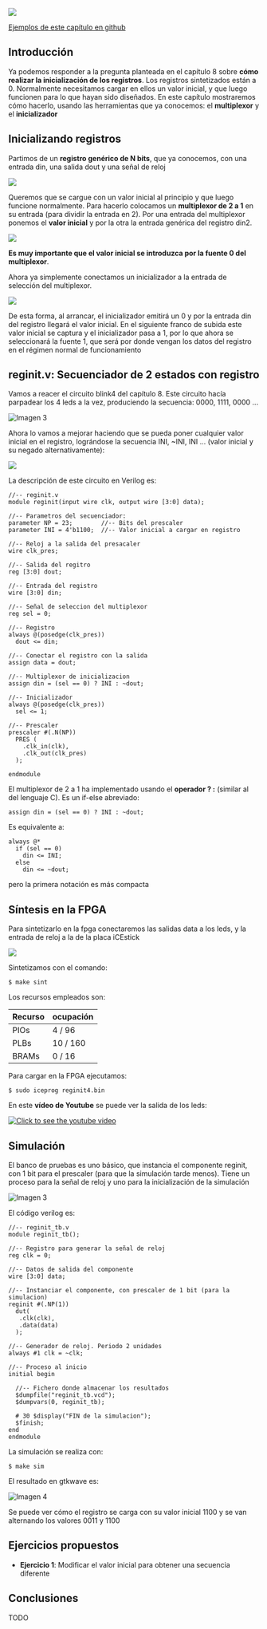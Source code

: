 ![](https://github.com/Obijuan/open-fpga-verilog-tutorial/raw/master/tutorial/T13-reg-init/images/reginit-1.png)

[Ejemplos de este capítulo en github](https://github.com/Obijuan/open-fpga-verilog-tutorial/tree/master/tutorial/T13-reg-init)

## Introducción
Ya podemos responder a la pregunta planteada en el capítulo 8 sobre **cómo realizar la inicialización de los registros**. Los registros sintetizados están a 0. Normalmente necesitamos cargar en ellos un valor inicial, y que luego funcionen para lo que hayan sido diseñados. En este capítulo mostraremos cómo hacerlo, usando las herramientas que ya conocemos: el **multiplexor** y el **inicializador**

## Inicializando registros

Partimos de un **registro genérico de N bits**, que ya conocemos, con una entrada din, una salida dout y una señal de reloj

![](https://github.com/Obijuan/open-fpga-verilog-tutorial/raw/master/tutorial/T13-reg-init/images/reginit-2.png)

Queremos que se cargue con un valor inicial al principio y que luego funcione normalmente. Para hacerlo colocamos un **multiplexor de 2 a 1** en su entrada (para dividir la entrada en 2). Por una entrada del multiplexor ponemos el **valor inicial** y por la otra la entrada genérica del registro din2.

![](https://github.com/Obijuan/open-fpga-verilog-tutorial/raw/master/tutorial/T13-reg-init/images/reginit-3.png)

**Es muy importante que el valor inicial se introduzca por la fuente 0 del multiplexor**.

Ahora ya simplemente conectamos un inicializador a la entrada de selección del multiplexor.

![](https://github.com/Obijuan/open-fpga-verilog-tutorial/raw/master/tutorial/T13-reg-init/images/reginit-4.png)

 De esta forma, al arrancar, el inicializador emitirá un 0 y por la entrada din del registro llegará el valor inicial. En el siguiente franco de subida este valor inicial se captura y el inicializador pasa a 1, por lo que ahora se seleccionará la fuente 1, que será por donde vengan los datos del registro en el régimen normal de funcionamiento

## reginit.v: Secuenciador de 2 estados con registro

Vamos a reacer el circuito blink4 del capítulo 8. Este circuito hacía parpadear los 4 leds a la vez, produciendo la secuencia: 0000, 1111, 0000 ...

![Imagen 3](https://github.com/Obijuan/open-fpga-verilog-tutorial/raw/master/tutorial/T08-register/images/blink4-3.png)

Ahora lo vamos a mejorar haciendo que se pueda poner cualquier valor inicial en el registro, lográndose la secuencia INI, ~INI, INI ... (valor inicial y su negado alternativamente):

![](https://github.com/Obijuan/open-fpga-verilog-tutorial/raw/master/tutorial/T13-reg-init/images/reginit-5.png)

La descripción de este circuito en Verilog es:

    //-- reginit.v
    module reginit(input wire clk, output wire [3:0] data);
    
    //-- Parametros del secuenciador:
    parameter NP = 23;        //-- Bits del prescaler
    parameter INI = 4'b1100;  //-- Valor inicial a cargar en registro
    
    //-- Reloj a la salida del presacaler
    wire clk_pres;
    
    //-- Salida del regitro
    reg [3:0] dout;
    
    //-- Entrada del registro
    wire [3:0] din;
    
    //-- Señal de seleccion del multiplexor
    reg sel = 0;
    
    //-- Registro
    always @(posedge(clk_pres))
      dout <= din;
    
    //-- Conectar el registro con la salida
    assign data = dout;
    
    //-- Multiplexor de inicializacion
    assign din = (sel == 0) ? INI : ~dout;
    
    //-- Inicializador
    always @(posedge(clk_pres))
      sel <= 1;
    
    //-- Prescaler
    prescaler #(.N(NP))
      PRES (
        .clk_in(clk),
        .clk_out(clk_pres)
      );
    
    endmodule

El multiplexor de 2 a 1 ha implementado usando el **operador ? :** (similar al del lenguaje C). Es un if-else abreviado:

    assign din = (sel == 0) ? INI : ~dout;

Es equivalente a:

    always @*
      if (sel == 0)
        din <= INI;
      else
        din <= ~dout;
    
pero la primera notación es más compacta

## Síntesis en la FPGA

Para sintetizarlo en la fpga conectaremos las salidas data a los leds, y la entrada de reloj a la de la placa iCEstick

![](https://github.com/Obijuan/open-fpga-verilog-tutorial/raw/master/tutorial/T13-reg-init/images/reginit-1.png)

Sintetizamos con el comando:

    $ make sint

Los recursos empleados son:

| Recurso  | ocupación
|----------|-----------
|PIOs      | 4 / 96
|PLBs      | 10 / 160
|BRAMs     | 0 / 16

Para cargar en la FPGA ejecutamos:

    $ sudo iceprog reginit4.bin

En este **vídeo de Youtube** se puede ver la salida de los leds:

[![Click to see the youtube video](http://img.youtube.com/vi/dYikGANv1t4/0.jpg)](https://www.youtube.com/watch?v=dYikGANv1t4)

## Simulación
El banco de pruebas es uno básico, que instancia el componente reginit, con 1 bit para el prescaler (para que la simulación tarde menos). Tiene un proceso para la señal de reloj y uno para la inicialización de la simulación

![Imagen 3](https://github.com/Obijuan/open-fpga-verilog-tutorial/raw/master/tutorial/T13-reg-init/images/reginit-6.png)

El código verilog es:

    //-- reginit_tb.v
    module reginit_tb();
    
    //-- Registro para generar la señal de reloj
    reg clk = 0;
    
    //-- Datos de salida del componente
    wire [3:0] data;

    //-- Instanciar el componente, con prescaler de 1 bit (para la simulacion)
    reginit #(.NP(1))
      dut(
       .clk(clk),
       .data(data)
      );
    
    //-- Generador de reloj. Periodo 2 unidades
    always #1 clk = ~clk;
    
    //-- Proceso al inicio
    initial begin
    
      //-- Fichero donde almacenar los resultados
      $dumpfile("reginit_tb.vcd");
      $dumpvars(0, reginit_tb);
    
      # 30 $display("FIN de la simulacion");
      $finish;
    end
    endmodule

La simulación se realiza con:

    $ make sim

El resultado en gtkwave es:

![Imagen 4](https://github.com/Obijuan/open-fpga-verilog-tutorial/raw/master/tutorial/T13-reg-init/images/T13-reginit-sim.png)

Se puede ver cómo el registro se carga con su valor inicial 1100 y se van alternando los valores 0011 y 1100 

## Ejercicios propuestos
* **Ejercicio 1**: Modificar el valor inicial para obtener una secuencia diferente

## Conclusiones
TODO


